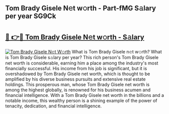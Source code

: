 ## Tom Brady Gisele N𝚎t w𝚘rth - Part-fMG S𝚊lary per year SG9Ck

# <h2><a href="http://gc01ykr.nevu.top/?p=Tom+Brady+Gisele">🔗 👉🔴 Tom Brady Gisele N𝚎t w𝚘rth - S𝚊lary</a></h2>

[![Tom Brady Gisele N𝚎t W𝚘rth](https://i.imgur.com/Oavwk0R.jpeg)](http://gc01ykr.nevu.top/?p=Tom+Brady+Gisele)
What is Tom Brady Gisele n𝚎t w𝚘rth? What is Tom Brady Gisele s𝚊lary per year?
This rich person's Tom Brady Gisele net worth is considerable, earning him a place among the industry's most financially successful. His income from his job is significant, but it is overshadowed by Tom Brady Gisele net worth, which is thought to be amplified by his diverse business pursuits and extensive real estate holdings. This prosperous man, whose Tom Brady Gisele net worth is among the highest globally, is renowned for his business acumen and financial intelligence. With a Tom Brady Gisele net worth in the billions and a notable income, this wealthy person is a shining example of the power of tenacity, dedication, and financial intelligence.
